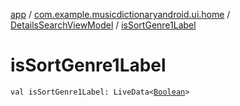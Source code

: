 [app](../../index.md) / [com.example.musicdictionaryandroid.ui.home](../index.md) / [DetailsSearchViewModel](index.md) / [isSortGenre1Label](./is-sort-genre1-label.md)

# isSortGenre1Label

`val isSortGenre1Label: LiveData<`[`Boolean`](https://kotlinlang.org/api/latest/jvm/stdlib/kotlin/-boolean/index.html)`>`